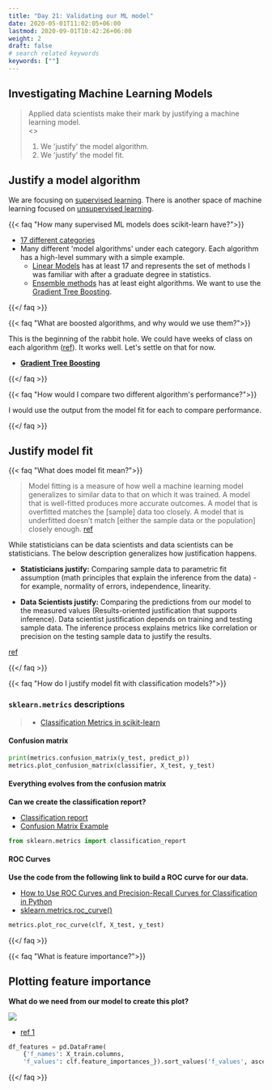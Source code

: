 ```yaml
---
title: "Day 21: Validating our ML model"
date: 2020-05-01T11:02:05+06:00
lastmod: 2020-09-01T10:42:26+06:00
weight: 2
draft: false
# search related keywords
keywords: [""]
---
```


## Investigating Machine Learning Models

> Applied data scientists make their mark by justifying a machine learning model.   
> <>    
> 1. We 'justify' the model algorithm.
> 2. We 'justify' the model fit.

## Justify a model algorithm

We are focusing on [supervised learning](https://scikit-learn.org/stable/supervised_learning.html).  There is another space of machine learning focused on [unsupervised learning](https://scikit-learn.org/stable/unsupervised_learning.html).

{{< faq "How many supervised ML models does scikit-learn have?">}}

- [17 different categories](https://scikit-learn.org/stable/supervised_learning.html)
- Many different 'model algorithms' under each category. Each algorithm has a high-level summary with a simple example.
    - [Linear Models](https://scikit-learn.org/stable/modules/linear_model.html) has at least 17 and represents the set of methods I was familiar with after a graduate degree in statistics.
    -  [Ensemble methods](https://scikit-learn.org/stable/modules/ensemble.html#) has at least eight algorithms.  We want to use the [Gradient Tree Boosting](https://scikit-learn.org/stable/modules/ensemble.html#gradient-tree-boosting).

{{</ faq >}}

{{< faq "What are boosted algorithms, and why would we use them?">}}

This is the beginning of the rabbit hole. We could have weeks of class on each algorithm ([ref](https://machinelearningmastery.com/gentle-introduction-gradient-boosting-algorithm-machine-learning/)).  It works well.  Let's settle on that for now.

- __[Gradient Tree Boosting](https://scikit-learn.org/stable/modules/ensemble.html#gradient-tree-boosting)__


{{</ faq >}}


{{< faq "How would I compare two different algorithm's performance?">}}

I would use the output from the model fit for each to compare performance.

{{</ faq >}}

## Justify model fit

{{< faq "What does model fit mean?">}}

> Model fitting is a measure of how well a machine learning model generalizes to similar data to that on which it was trained. A model that is well-fitted produces more accurate outcomes. A model that is overfitted matches the [sample] data too closely. A model that is underfitted doesn’t match [either the sample data or the population] closely enough. [ref](https://www.datarobot.com/wiki/fitting/)

While statisticians can be data scientists and data scientists can be statisticians.  The below description generalizes how justification happens.

- __Statisticians justify:__ Comparing sample data to parametric fit assumption (math principles that explain the inference from the data) - for example, normality of errors, independence, linearity.

- __Data Scientists justify:__ Comparing the predictions from our model to the measured values (Results-oriented justification that supports inference). Data scientist justification depends on training and testing sample data.  The inference process explains metrics like correlation or precision on the testing sample data to justify the results.

[ref](https://towardsdatascience.com/clearly-explained-how-machine-learning-differs-from-statistical-modeling-967f2c5a9cfd)

{{</ faq >}}

{{< faq "How do I justify model fit with classification models?">}}

### `sklearn.metrics` descriptions

> - [Classification Metrics in scikit-learn](https://scikit-learn.org/stable/modules/model_evaluation.html#classification-metrics)

#### Confusion matrix

```python
print(metrics.confusion_matrix(y_test, predict_p))
metrics.plot_confusion_matrix(classifier, X_test, y_test)
```

#### Everything evolves from the confusion matrix

__Can we create the classification report?__

- [Classification report](https://scikit-learn.org/stable/modules/model_evaluation.html#classification-report)
- [Confusion Matrix Example](https://www.dataschool.io/simple-guide-to-confusion-matrix-terminology/)

```python
from sklearn.metrics import classification_report
```

#### ROC Curves

__Use the code from the following link to build a ROC curve for our data.__

- [How to Use ROC Curves and Precision-Recall Curves for Classification in Python](https://machinelearningmastery.com/roc-curves-and-precision-recall-curves-for-classification-in-python/)
- [sklearn.metrics.roc_curve()](https://scikit-learn.org/stable/modules/generated/sklearn.metrics.roc_curve.html)

```python
metrics.plot_roc_curve(clf, X_test, y_test)
```

{{</ faq >}}


{{< faq "What is feature importance?">}}

## Plotting feature importance

__What do we need from our model to create this plot?__

![](https://scikit-learn.org/dev/_images/sphx_glr_plot_permutation_importance_001.png)

- [ref 1](https://scikit-learn.org/stable/auto_examples/ensemble/plot_forest_importances.html)

```python
df_features = pd.DataFrame(
    {'f_names': X_train.columns, 
    'f_values': clf.feature_importances_}).sort_values('f_values', ascending = False)
```

{{</ faq >}}

